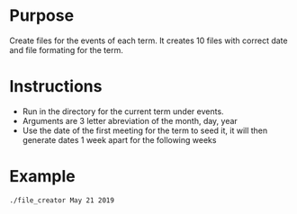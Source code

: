 # Purpose
Create files for the events of each term. It creates 10 files with correct date and file formating for the term.

# Instructions
- Run in the directory for the current term under events.
- Arguments are 3 letter abreviation of the month, day, year 
- Use the date of the first meeting for the term to seed it, it will then generate dates 1 week apart for the following weeks

# Example 
`./file_creator May 21 2019`

